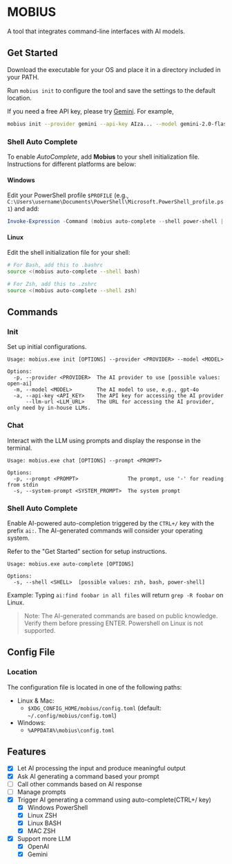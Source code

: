 # MOBIUS

A tool that integrates command-line interfaces with AI models.

## Get Started

Download the executable for your OS and place it in a directory included in your PATH.

Run `mobius init` to configure the tool and save the settings to the default location.

If you need a free API key, please try [Gemini](https://aistudio.google.com/apikey).
For example,
```bash
mobius init --provider gemini --api-key AIza... --model gemini-2.0-flash
```

### Shell Auto Complete

To enable *AutoComplete*, add **Mobius** to your shell initialization file. Instructions for different platforms are
below:

#### Windows

Edit your PowerShell profile `$PROFILE` (e.g.,
`C:\Users\username\Documents\PowerShell\Microsoft.PowerShell_profile.ps1`) and add:

```powershell
Invoke-Expression -Command (mobius auto-complete --shell power-shell | Out-String)
```

#### Linux

Edit the shell initialization file for your shell:

```bash
# For Bash, add this to .bashrc
source <(mobius auto-complete --shell bash)
```

```bash
# For Zsh, add this to .zshrc
source <(mobius auto-complete --shell zsh)
```

## Commands

### Init

Set up initial configurations.

```
Usage: mobius.exe init [OPTIONS] --provider <PROVIDER> --model <MODEL>

Options:
  -p, --provider <PROVIDER>  The AI provider to use [possible values: open-ai]
  -m, --model <MODEL>        The AI model to use, e.g., gpt-4o
  -a, --api-key <API_KEY>    The API key for accessing the AI provider
      --llm-url <LLM_URL>    The URL for accessing the AI provider, only need by in-house LLMs.
```

### Chat

Interact with the LLM using prompts and display the response in the terminal.

```
Usage: mobius.exe chat [OPTIONS] --prompt <PROMPT>

Options:
  -p, --prompt <PROMPT>                The prompt, use '-' for reading from stdin
  -s, --system-prompt <SYSTEM_PROMPT>  The system prompt
```

### Shell Auto Complete

Enable AI-powered auto-completion triggered by the `CTRL+/` key with the prefix `ai:`. The AI-generated commands will
consider your operating system.

Refer to the "Get Started" section for setup instructions.

```
Usage: mobius.exe auto-complete [OPTIONS]

Options:
  -s, --shell <SHELL>  [possible values: zsh, bash, power-shell]
```

Example: Typing `ai:find foobar in all files` will return `grep -R foobar` on Linux.

> Note: The AI-generated commands are based on public knowledge. Verify them before pressing ENTER.
> Powershell on Linux is not supported.

## Config File

### Location

The configuration file is located in one of the following paths:

* Linux & Mac:
    * `$XDG_CONFIG_HOME/mobius/config.toml` (default: `~/.config/mobius/config.toml`)
* Windows:
  * `%APPDATA%\mobius\config.toml`

## Features

- [X] Let AI processing the input and produce meaningful output
- [X] Ask AI generating a command based your prompt
- [ ] Call other commands based on AI response
- [ ] Manage prompts
- [X] Trigger AI generating a command using auto-complete(CTRL+/ key)
  - [X] Windows PowerShell
  - [X] Linux ZSH
  - [X] Linux BASH
  - [X] MAC ZSH
- [X] Support more LLM
  - [X] OpenAI
  - [X] Gemini
